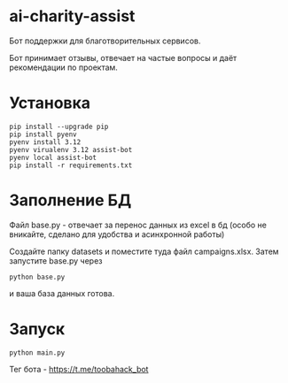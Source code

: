 # ai-charity-assist

Бот поддержки для благотворительных сервисов.

Бот принимает отзывы, отвечает на частые вопросы и даёт рекомендации 
по проектам.

# Установка

    pip install --upgrade pip
    pip install pyenv
    pyenv install 3.12
    pyenv virualenv 3.12 assist-bot
    pyenv local assist-bot
    pip install -r requirements.txt

# Заполнение БД
Файл base.py - отвечает за перенос данных из excel в бд (особо не вникайте, сделано для удобства и асинхронной работы)

Создайте папку datasets и поместите туда файл campaigns.xlsx.
Затем запустите base.py через 

    python base.py

и ваша база данных готова.

# Запуск
    python main.py 
Тег бота - https://t.me/toobahack_bot
